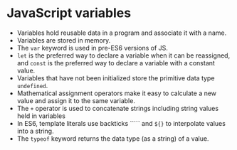# JavaScript variables



* Variables hold reusable data in a program and associate it with a name.
* Variables are stored in memory.
* The `var` keyword is used in pre-ES6 versions of JS.
* `let` is the preferred way to declare a variable when it can be reassigned, and `const` is the preferred way to declare a variable with a constant value.
* Variables that have not been initialized store the primitive data type `undefined`.
* Mathematical assignment operators make it easy to calculate a new value and assign it to the same variable.
* The `+` operator is used to concatenate strings including string values held in variables
* In ES6, template literals use backticks ````` and `${}` to interpolate values into a string.
* The `typeof` keyword returns the data type \(as a string\) of a value.

